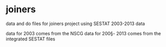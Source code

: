 # joiners
data and do files for joiners project using SESTAT 2003-2013 data

data for 2003 comes from the NSCG 
data for 200§- 2013 comes from the integrated SESTAT files
